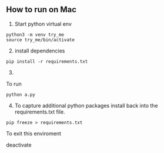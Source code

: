
## How to run on Mac

1. Start python virtual env 

```
python3 -m venv try_me
source try_me/bin/activate
```

2. install dependencies 

```
pip install -r requirements.txt
```



3.

To run

```
python a.py
```


4. To capture additional python packages install back into the requirements.txt file. 
```
pip freeze > requirements.txt
```


To exit this enviroment

deactivate

